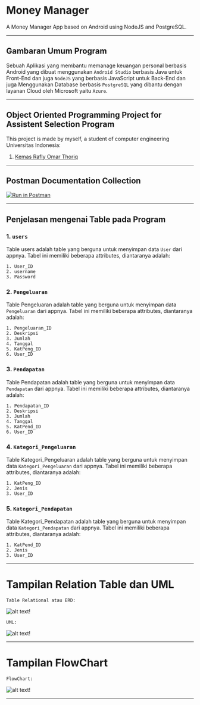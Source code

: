 # Money Manager
A Money Manager App based on Android using NodeJS and PostgreSQL.

---
## Gambaran Umum Program
Sebuah Aplikasi yang membantu memanage keuangan personal berbasis Android yang dibuat menggunakan ```Android Studio``` berbasis Java untuk Front-End dan juga ```NodeJS``` yang berbasis JavaScript untuk Back-End dan juga Menggunakan Database berbasis ```PostgreSQL``` yang dibantu dengan layanan Cloud oleh Microsoft yaitu ```Azure```.

---
## Object Oriented Programming Project for Assistent Selection Program

This project is made by myself, a student of computer engineering Universitas Indonesia:

1. [Kemas Rafly Omar Thoriq](https://github.com/grandier) 

---
## Postman Documentation Collection
[![Run in Postman](https://run.pstmn.io/button.svg)](https://documenter.getpostman.com/view/18433581/UzBmMmzw)

---
## Penjelasan mengenai Table pada Program
### 1.  ```users```

Table users adalah table yang berguna untuk menyimpan data ```User``` dari appnya. Tabel ini memiliki beberapa attributes, diantaranya adalah:
```
1. User_ID
2. username
3. Password
```

### 2.  ```Pengeluaran```

Table Pengeluaran adalah table yang berguna untuk menyimpan data ```Pengeluaran``` dari appnya. Tabel ini memiliki beberapa attributes, diantaranya adalah:
```
1. Pengeluaran_ID
2. Deskripsi
3. Jumlah
4. Tanggal
5. KatPeng_ID
6. User_ID
```

### 3.  ```Pendapatan```

Table Pendapatan adalah table yang berguna untuk menyimpan data ```Pendapatan``` dari appnya. Tabel ini memiliki beberapa attributes, diantaranya adalah:
```
1. Pendapatan_ID
2. Deskripsi
3. Jumlah
4. Tanggal
5. KatPend_ID
6. User_ID
```

### 4.  ```Kategori_Pengeluaran```

Table Kategori_Pengeluaran adalah table yang berguna untuk menyimpan data ```Kategori_Pengeluaran``` dari appnya. Tabel ini memiliki beberapa attributes, diantaranya adalah:
```
1. KatPeng_ID
2. Jenis
3. User_ID
```

### 5.  ```Kategori_Pendapatan```

Table Kategori_Pendapatan adalah table yang berguna untuk menyimpan data ```Kategori_Pendapatan``` dari appnya. Tabel ini memiliki beberapa attributes, diantaranya adalah:
```
1. KatPend_ID
2. Jenis
3. User_ID
```

---
# Tampilan Relation Table dan UML
```Table Relational atau ERD:```

![alt text!](https://github.com/grandier/MoneyManager/blob/master/Assets/ERD_MoneyManager.png)

```UML:```

![alt text!](https://github.com/grandier/MoneyManager/blob/master/Assets/UML_MoneyManager.png)


---
# Tampilan FlowChart

```FlowChart:```

![alt text!](https://github.com/grandier/MoneyManager/blob/master/Assets/Flowchart_MoneyManager.png)

---
